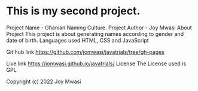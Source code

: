 # This is my second project.
Project Name - Ghanian Naming Culture.
Project Author - Joy Mwasi
About Project 
This project is about generating names according to gender and date of birth.
Languages used HTML, CSS and JavaScript

Git hub link https://github.com/jomwasi/javatrials/tree/gh-pages

Live link https://jomwasi.github.io/javatrials/
License The License used is GPL

Copyright (c) 2022 Joy Mwasi